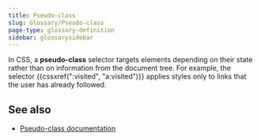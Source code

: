 ```yaml
---
title: Pseudo-class
slug: Glossary/Pseudo-class
page-type: glossary-definition
sidebar: glossarysidebar
---
```


In CSS, a **pseudo-class** selector targets elements depending on their state rather than on information from the document tree. For example, the selector {{cssxref(":visited", "a:visited")}} applies styles only to links that the user has already followed.

## See also

- [Pseudo-class documentation](/en-US/docs/Web/CSS/Pseudo-classes)
